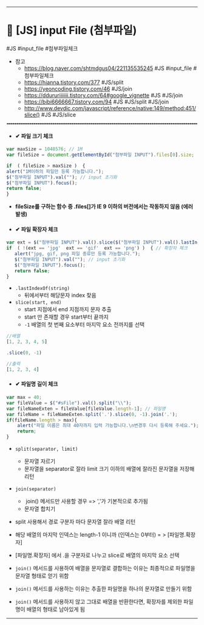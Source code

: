 <hr>

# 📌 [JS] input File (첨부파일) 
 #JS #input_file #첨부파일체크 
 - 참고
	 - https://blog.naver.com/shtmdgus04/221135535245 #JS #input_file #첨부파일체크 
	 - https://hianna.tistory.com/377 #JS/split 
	 - https://yeoncoding.tistory.com/46 #JS/join
	 - https://ddururiiiiiii.tistory.com/64#google_vignette #JS #JS/join
	 - https://bibi6666667.tistory.com/94  #JS #JS/split #JS/join
	 - http://www.devdic.com/javascript/reference/native:149/method:451/slice() #JS #JS/slice
  <hr style="border : dashed 1px #cccccc;">

- #### ✔ 파일 크기 체크
```js
var maxSize = 1048576; // 1M
var fileSize = document.getElementById("첨부파일 INPUT").files[0].size;

if  ( fileSize > maxSize )  {
alert("1M이하의 파일만 등록 가능합니다.");
$("첨부파일 INPUT").val(""); // input 초기화
$("첨부파일 INPUT").focus();
return false;
}
```

- **fileSize를 구하는 함수 중 .files[]가 IE 9 이하의 버전에서는 작동하지 않음 (에러발생)**

 - #### ✔ 파일 확장자 체크
 ```js
var ext = $("첨부파일 INPUT").val().slice($("첨부파일 INPUT").val().lastIndexOf(".") + 1).toLowerCase(); // 확장자 추출
if  ( !(ext == 'jpg'  ext == 'gif'  ext == 'png') )  { // 확장자 체크
	alert("jpg, gif, png 파일 종류만 등록 가능합니다.");
	$("첨부파일 INPUT").val(""); // input 초기화
	$("첨부파일 INPUT").focus();
	return false;
}
```

- `.lastIndexOf(string)` 
	- 뒤에서부터 해당문자 index 찾음
- `slice(start, end)`
	- start 지점에서 end 지점까지 문자 추출
	- start 만 존재할 경우 start부터 끝까지
	- `-1` 배열의 첫 번째 요소부터 마지막 요소 전까지를 선택

```js
//배열
[1, 2, 3, 4, 5]

.slice(0, -1)

//출력
[1, 2, 3, 4]
```

- #### ✔ 파일명 길이 체크
```js
var max = 40;
var fileValue = $("#sFile").val().split("\\");
var fileNameExten = fileValue[fileValue.length-1]; // 파일명
var fileName = fileNameExten.split('.').slice(0, -1).join('.');
if(fileName.length > max){
	alert("파일 이름은 최대 40자까지 입력 가능합니다.\n변경후 다시 등록해 주세요.");
	return;
}
```

- `split(separator, limit)`
	- 문자열 자르기
	- 문자열을 separator로 잘라 limit 크기 이하의 배열에 잘라진 문자열을 저장해 리턴
- `join(separator)`
	-  join() 메서드만 사용할 경우 => ','가 기본적으로 추가됨
	- 문자열 합치기

- split 사용해서 경로 구분자 마다 문자열 잘라 배열 리턴
- 해당 배열의 마지막 인덱스는 length-1 이니까 (인덱스는 0부터)  = > [파일명.확장자]
- [파일명.확장자] 에서 .을 구분자로 나누고 slice로 배열의 마지막 요소 선택
- `join()` 메서드를 사용하여 배열을 문자열로 결합하는 이유는 최종적으로 파일명을 문자열 형태로 얻기 위함
- `join()` 메서드를 사용하는 이유는 추출한 파일명을 하나의 문자열로 만들기 위함
- `join()` 메서드를 사용하지 않고 그대로 배열을 반환한다면, 확장자를 제외한 파일명이 배열의 형태로 남아있게 됨

<hr>

